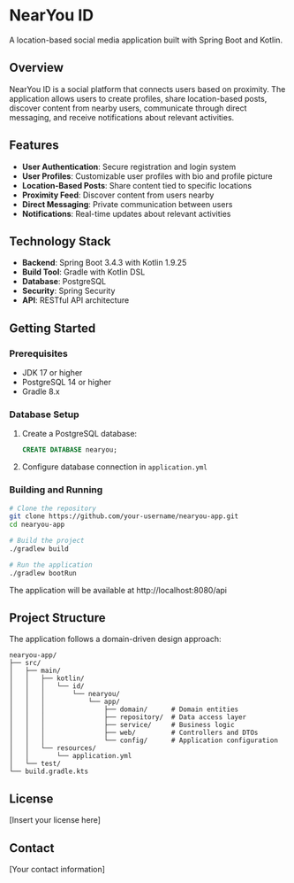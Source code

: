 # NearYou ID

A location-based social media application built with Spring Boot and Kotlin.

## Overview

NearYou ID is a social platform that connects users based on proximity. The application allows users to create profiles, share location-based posts, discover content from nearby users, communicate through direct messaging, and receive notifications about relevant activities.

## Features

- **User Authentication**: Secure registration and login system
- **User Profiles**: Customizable user profiles with bio and profile picture
- **Location-Based Posts**: Share content tied to specific locations
- **Proximity Feed**: Discover content from users nearby
- **Direct Messaging**: Private communication between users
- **Notifications**: Real-time updates about relevant activities

## Technology Stack

- **Backend**: Spring Boot 3.4.3 with Kotlin 1.9.25
- **Build Tool**: Gradle with Kotlin DSL
- **Database**: PostgreSQL
- **Security**: Spring Security
- **API**: RESTful API architecture

## Getting Started

### Prerequisites

- JDK 17 or higher
- PostgreSQL 14 or higher
- Gradle 8.x

### Database Setup

1. Create a PostgreSQL database:
   ```sql
   CREATE DATABASE nearyou;
   ```

2. Configure database connection in `application.yml`

### Building and Running

```bash
# Clone the repository
git clone https://github.com/your-username/nearyou-app.git
cd nearyou-app

# Build the project
./gradlew build

# Run the application
./gradlew bootRun
```

The application will be available at http://localhost:8080/api

## Project Structure

The application follows a domain-driven design approach:

```
nearyou-app/
├── src/
│   ├── main/
│   │   ├── kotlin/
│   │   │   └── id/
│   │   │       └── nearyou/
│   │   │           └── app/
│   │   │               ├── domain/      # Domain entities
│   │   │               ├── repository/  # Data access layer
│   │   │               ├── service/     # Business logic
│   │   │               ├── web/         # Controllers and DTOs
│   │   │               └── config/      # Application configuration
│   │   └── resources/
│   │       └── application.yml
│   └── test/
└── build.gradle.kts
```

## License

[Insert your license here]

## Contact

[Your contact information]
